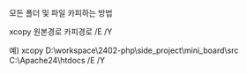 모든 폴더 및 파일 카피하는 방법

xcopy 원본경로 카피경로 /E /Y

예) xcopy D:\workspace\2402-php\side_project\mini_board\src C:\Apache24\htdocs /E /Y
